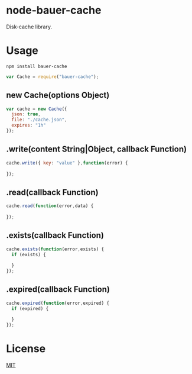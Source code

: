 # node-bauer-cache
Disk-cache library.

# Usage

```
npm install bauer-cache
```

```js
var Cache = require("bauer-cache");
```

## new Cache(options Object)

```js
var cache = new Cache({
  json: true,
  file: "./cache.json",
  expires: "1h"
});
```

## .write(content String|Object, callback Function)

```js
cache.write({ key: "value" },function(error) {
  
});
```

## .read(callback Function)

```js
cache.read(function(error,data) {
  
});
```

## .exists(callback Function)

```js
cache.exists(function(error,exists) {
  if (exists) {
    
  }
});
```

## .expired(callback Function)

```js
cache.expired(function(error,expired) {
  if (expired) {
    
  }
});
```

# License
[MIT](./LICENSE)
